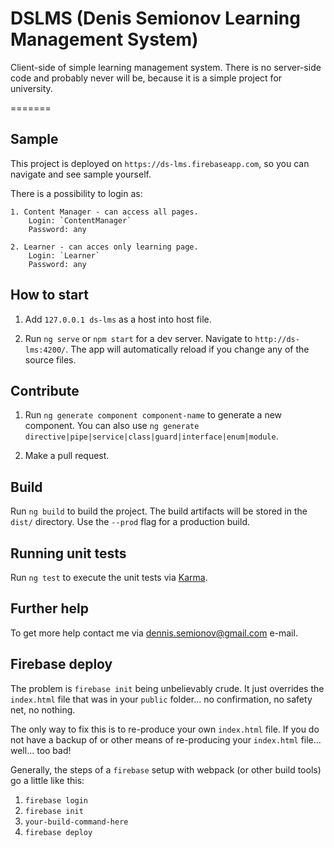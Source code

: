 # DSLMS (Denis Semionov Learning Management System)
Client-side of simple learning management system. There is no server-side code and probably never will be, because it is a simple project for university.

=======
## Sample

This project is deployed on `https://ds-lms.firebaseapp.com`, so you can navigate and see sample yourself.

There is a possibility to login as:
    
    1. Content Manager - can access all pages.
        Login: `ContentManager`
        Password: any
    
    2. Learner - can acces only learning page.
        Login: `Learner`
        Password: any

## How to start

1. Add `127.0.0.1 ds-lms` as a host into host file.

2. Run `ng serve` or `npm start` for a dev server. Navigate to `http://ds-lms:4200/`. The app will automatically reload if you change any of the source files.

## Contribute

1. Run `ng generate component component-name` to generate a new component. You can also use `ng generate directive|pipe|service|class|guard|interface|enum|module`.

2. Make a pull request.

## Build

Run `ng build` to build the project. The build artifacts will be stored in the `dist/` directory. Use the `--prod` flag for a production build.

## Running unit tests

Run `ng test` to execute the unit tests via [Karma](https://karma-runner.github.io).

## Further help

To get more help contact me via dennis.semionov@gmail.com e-mail.





## Firebase deploy
The problem is `firebase init` being unbelievably crude. It just overrides the `index.html` file that was in your `public` folder... no confirmation, no safety net, no nothing.

The only way to fix this is to re-produce your own `index.html` file.
If you do not have a backup of or other means of re-producing your `index.html` file... well... too bad!

Generally, the steps of a `firebase` setup with webpack (or other build tools) go a little like this:

 1. `firebase login`
 1. `firebase init`
 1. `your-build-command-here`
 1. `firebase deploy`